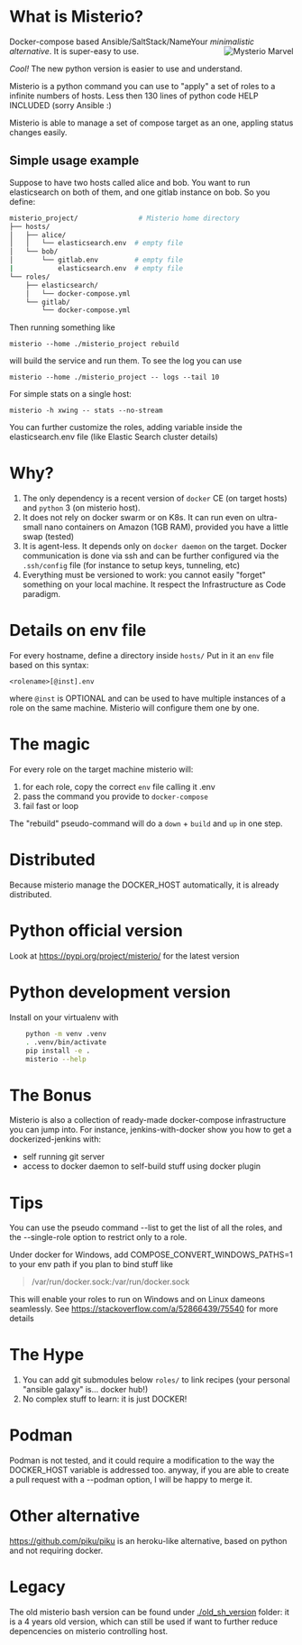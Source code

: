 # What is Misterio?
Docker-compose based Ansible/SaltStack/NameYour *minimalistic alternative*.
<img align="right"   src="https://gioorgi.com/wp-content/uploads/2020/07/misterio-300x170.png" alt="Mysterio Marvel" >
It is super-easy to use.

*Cool!* The new python version is easier to use and understand.

Misterio is a python command you can use to "apply" a set of roles to a infinite numbers of hosts.
Less then 130 lines of python code HELP INCLUDED (sorry Ansible :)

Misterio is able to manage a set of compose target as an one, appling status changes easily.

## Simple usage example

Suppose to have two hosts called alice and bob. You want to run elasticsearch on both of them, and one gitlab instance on bob.
So you define:

```sh
misterio_project/               # Misterio home directory
├── hosts/
│   ├── alice/
│   │   └── elasticsearch.env  # empty file 
│   └── bob/
│       └── gitlab.env         # empty file 
|           elasticsearch.env  # empty file
└── roles/
    ├── elasticsearch/
    │   └── docker-compose.yml
    └── gitlab/
        └── docker-compose.yml 
```

Then running something like

    misterio --home ./misterio_project rebuild

will build the service and run them.
To see the log you can use

    misterio --home ./misterio_project -- logs --tail 10

For simple stats on a single host:

    misterio -h xwing -- stats --no-stream

You can further customize the roles, adding variable inside the elasticsearch.env file (like Elastic Search cluster details)

# Why?
1. The only dependency is a recent version of `docker` CE  (on target hosts) and `python` 3 (on misterio host). 
2. It does not rely on docker swarm or on K8s. It can run even on ultra-small nano containers on Amazon (1GB RAM), provided you have a little swap (tested)
3. It is agent-less. It depends only on `docker daemon` on the target. Docker communication is done via ssh and can be further configured via the `.ssh/config` file (for instance to setup keys, tunneling, etc)
4. Everything must be versioned to work: you cannot easily "forget" something on your local machine. It respect the Infrastructure as Code paradigm. 

# Details on env file
For every hostname, define a directory inside `hosts/`
Put in it an `env` file based on this syntax:

    <rolename>[@inst].env

where `@inst` is OPTIONAL and can be used to have multiple instances of a role on the same machine. Misterio will configure them one by one.


# The magic
For every role on the target machine misterio will:
1. for each role, copy the correct `env` file calling it .env
2. pass the command you provide to `docker-compose`
3. fail fast or loop

The "rebuild" pseudo-command will do a `down` + `build` and `up` in one step.



# Distributed 
Because misterio manage the DOCKER_HOST automatically, it is already distributed.

# Python official version
Look at https://pypi.org/project/misterio/ for the latest version

# Python development version
Install on your virtualenv with

```sh
    python -m venv .venv
    . .venv/bin/activate
    pip install -e .
    misterio --help
```



# The Bonus
Misterio is also a collection of ready-made docker-compose infrastructure you can jump into.
For instance, jenkins-with-docker show you how to get a dockerized-jenkins with:

- self running git server
- access to docker daemon to self-build stuff using docker plugin


# Tips

You can use the pseudo command --list to get the list of all the roles, and the --single-role option to restrict only to a role.

Under docker for Windows, add
COMPOSE_CONVERT_WINDOWS_PATHS=1
to your env path if you plan to bind stuff like
> /var/run/docker.sock:/var/run/docker.sock

This will enable your roles to run on Windows and on Linux dameons seamlessly.
See https://stackoverflow.com/a/52866439/75540 for more details


# The Hype
1. You can add git submodules below `roles/` to link recipes (your personal "ansible galaxy" is... docker hub!)
2. No complex stuff to learn: it is just DOCKER!

# Podman

Podman is not tested, and it could require a modification to the way the DOCKER_HOST variable is addressed too. anyway, if you are able to create a pull request with a --podman option, I will be happy to merge it.



# Other alternative
https://github.com/piku/piku is an heroku-like alternative, based on python and not requiring docker.

# Legacy
The old misterio bash version can be found under [./old_sh_version](./old_sh_version) folder: it is a 4 years old version, which can still be used if want to further reduce depencencies on misterio controlling host.


